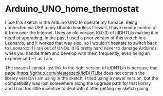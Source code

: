 # Arduino_UNO_home_thermostat
I use this sketch in the Arduino UNO to operate my furnace.  Being connected via USB to my Ubuntu headless firewall, I have remote control of it from over the Internet. Uses an old version (0.0.3) of idDHTLib making it in need of upgrading.  In the past I used a prior version of this sketch in a Leonardo, and it worked that way also, so I wouldn't hesitate to switch back to Leonardo if I ran out of UNOs.  It IS pretty hard never to damage Arduinos when you handle them and develop with them frequently, even being an experienced ET as I am.

The reason I cannot just link to the right version of idDHTLib is because that page (https://github.com/niesteszeck/idDHTLib) does not contain the library version I am using in the sketch.  I tried using a newer version, but the compatibility was lost somewhere along the upgrade path for that library and I had too little incentive to deal with it after getting my sketch going.
